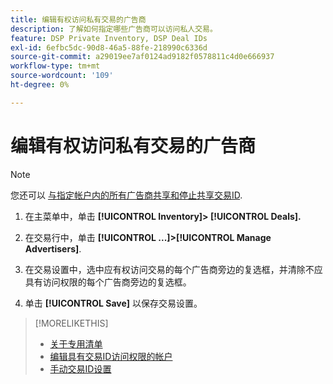 ```yaml
---
title: 编辑有权访问私有交易的广告商
description: 了解如何指定哪些广告商可以访问私人交易。
feature: DSP Private Inventory, DSP Deal IDs
exl-id: 6efbc5dc-90d8-46a5-88fe-218990c6336d
source-git-commit: a29019ee7af0124ad9182f0578811c4d0e666937
workflow-type: tm+mt
source-wordcount: '109'
ht-degree: 0%

---
```


# 编辑有权访问私有交易的广告商

>[!NOTE]
>
>您还可以 [与指定帐户内的所有广告商共享和停止共享交易ID](deal-id-share.md).

1. 在主菜单中，单击 **[!UICONTROL Inventory]> [!UICONTROL Deals].**

1. 在交易行中，单击  **[!UICONTROL ...]>[!UICONTROL Manage Advertisers]**.

1. 在交易设置中，选中应有权访问交易的每个广告商旁边的复选框，并清除不应具有访问权限的每个广告商旁边的复选框。

1. 单击 **[!UICONTROL Save]** 以保存交易设置。

>[!MORELIKETHIS]
>* [关于专用清单](private-inventory-about.md)
>* [编辑具有交易ID访问权限的帐户](/help/dsp/inventory/deal-id-share.md)
>* [手动交易ID设置](deal-id-settings.md)


